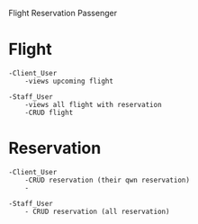 Flight
Reservation
Passenger

# Flight
    -Client_User
        -views upcoming flight
    
    -Staff_User
        -views all flight with reservation
        -CRUD flight 


# Reservation
    -Client_User
        -CRUD reservation (their qwn reservation)
        -
    
    -Staff_User
        - CRUD reservation (all reservation)
